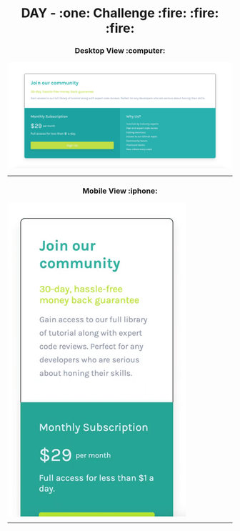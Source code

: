 <h1 align="center"> DAY - :one: Challenge :fire: :fire: :fire:</h1>

<h3 align="center">Desktop View :computer:</h3>
<img src="screenshots/desktop_view.png" alt="desktop-view">

---


<h3 align="center">Mobile View :iphone:</h3>
<img align="center"src="screenshots/mobile_view.gif" alt="desktop-view">


---


